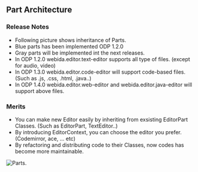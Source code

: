 ## Part Architecture ##
### Release Notes ###
* Following picture shows inheritance of Parts.
* Blue parts has been implemented ODP 1.2.0
* Gray parts will be implemented int the next releases.
* In ODP 1.2.0 webida.editor.text-editor supports all type of files. (except for audio, video)
* In ODP 1.3.0 webida.editor.code-editor will support code-based files. (Such as .js, .css, .html, .java..)
* In ODP 1.4.0 webida.editor.web-editor and webida.editor.java-editor will support above files.
### Merits ###
* You can make new Editor easily by inheriting from exsisting EditorPart Classes. (Such as EditorPart, TextEditor..)
* By introducing EditorContext, you can choose the editor you prefer. (Codemirror, ace, ... etc)
* By refactoring and distributing code to their Classes, now codes has become more maintainable.

![Parts](https://raw.githubusercontent.com/webida/webida-client/master/common/src/webida/plugins/workbench/ui/doc/Parts.png).
